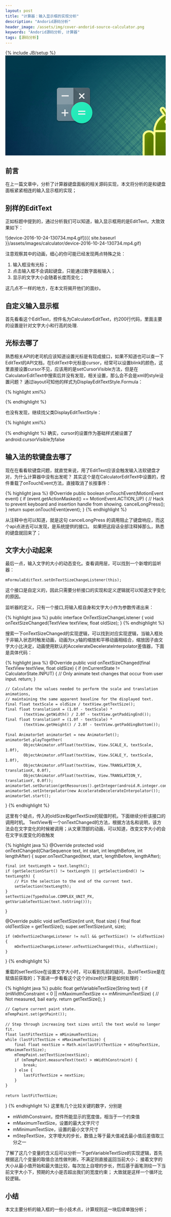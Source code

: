 ```yaml
---
layout: post
title: "计算器：输入显示框的实现分析"
description: "Andorid源码分析"
header_image: /assets/img/cover-andorid-source-calculator.png
keywords: "Andorid源码分析, 计算器"
tags: [源码分析]
---
```

{% include JB/setup %}
![img](/assets/img/cover-andorid-source-calculator.png)

## 前言
在上一篇文章中，分析了计算器键盘面板的相关源码实现，本文将分析的是和键盘面板紧紧相连的输入显示框的实现；

## 别样的EditText
正如标题中提到的，通过分析我们可以知道，输入显示框用的是EditText，大致效果如下：

![device-2016-10-24-130734.mp4.gif]({{ site.baseurl }}/assets/images/calculator/device-2016-10-24-130734.mp4.gif)

注意观察其中的动画，细心的你可能已经发现两点特殊之处：

1. 输入框没有光标；
2. 点击输入框不会调起键盘，只能通过数字面板输入；
3. 显示的文字大小会随着长度而变化；

这几点不一样的地方，在本文将揭开他们的面纱。

## 自定义输入显示框
首先看看这个EditText，控件名为CalculatorEditText，约200行代码，里面主要的设置是针对文字大小和行高的处理.

## 光标去哪了
熟悉相关API的老司机应该知道设置光标是有现成接口，如果不知道也可以查一下EditText的API文档，在EditText中光标是cursor，经常可以设置blink的颜色，这里直接设置cursor不见，应该用的是setCursorVisible方法，但是在CalculatorEditText中搜索后并没有发现，相关设置，那么会不会是xml的style设置问题？
通过layout可知他的样式为DisplayEditTextStyle.Formula：

{% highlight xml%}
<style name="DisplayEditTextStyle.Formula">
    <item name="android:paddingTop">24dip</item>
    <item name="android:paddingBottom">8dip</item>
    <item name="android:paddingStart">16dip</item>
    <item name="android:paddingEnd">16dip</item>
    <item name="android:textSize">30sp</item>
</style>
{% endhighlight %}

也没有发现，继续找父类DisplayEditTextStyle：

{% highlight xml%}
<style name="DisplayEditTextStyle" parent="@android:style/Widget.Material.Light.EditText">
    <item name="android:background">@android:color/transparent</item>
    <item name="android:cursorVisible">false</item>
    <item name="android:fontFamily">sans-serif-light</item>
    <item name="android:includeFontPadding">false</item>
    <item name="android:gravity">bottom|end</item>
</style>
{% endhighlight %}
确实，cursor的设置作为基础样式被设置了android:cursorVisible为false

## 输入法的软键盘去哪了
现在在看看软键盘问题，就直觉来说，用了EditText应该会触发输入法软键盘才对，为什么计算器中没有出发呢？
其实这个是在CalculatorEditText中设置的，控件重载了onTouchEvent方法，直接取消了长按事件：

{% highlight java %}
@Override
public boolean onTouchEvent(MotionEvent event) {
    if (event.getActionMasked() == MotionEvent.ACTION_UP) {
        // Hack to prevent keyboard and insertion handle from showing.
        cancelLongPress();
    }
    return super.onTouchEvent(event);
}
{% endhighlight %}

从注释中也可以知道，就是这句 cancelLongPress 的调用阻止了键盘响应，而这个api点进去可以发现，是系统提供的接口。
如果把这段话全部注释掉那么，熟悉的键盘就回来了；

## 文字大小动起来
最后一点，输入文字的大小的动态变化。查看调用层，可以找到一个新增的监听器：

```
mFormulaEditText.setOnTextSizeChangeListener(this);
```
这个接口是自定义的，因此只需要分析接口的实现和定义逻辑就可以知道文字变化的原因。

监听器的定义，只有一个接口,将输入框自身和文字大小作为参数传递出来：

{% highlight java %}
public interface OnTextSizeChangeListener {
    void onTextSizeChanged(TextView textView, float oldSize);
}
{% endhighlight %}

搜索一下onTextSizeChanged的实现逻辑，可以找到对应实现逻辑，当输入框处于非输入状态时触发动画，动画为x,y轴的缩放和平移动画相结合，缩放因子由文字大小比决定，动画使用默认的AccelerateDecelerateInterpolator差值器，下面是具体代码：

{% highlight java %}
@Override
public void onTextSizeChanged(final TextView textView, float oldSize) {
    if (mCurrentState != CalculatorState.INPUT) {
        // Only animate text changes that occur from user input.
        return;
    }

    // Calculate the values needed to perform the scale and translation animations,
    // maintaining the same apparent baseline for the displayed text.
    final float textScale = oldSize / textView.getTextSize();
    final float translationX = (1.0f - textScale) *
            (textView.getWidth() / 2.0f - textView.getPaddingEnd());
    final float translationY = (1.0f - textScale) *
            (textView.getHeight() / 2.0f - textView.getPaddingBottom());

    final AnimatorSet animatorSet = new AnimatorSet();
    animatorSet.playTogether(
            ObjectAnimator.ofFloat(textView, View.SCALE_X, textScale, 1.0f),
            ObjectAnimator.ofFloat(textView, View.SCALE_Y, textScale, 1.0f),
            ObjectAnimator.ofFloat(textView, View.TRANSLATION_X, translationX, 0.0f),
            ObjectAnimator.ofFloat(textView, View.TRANSLATION_Y, translationY, 0.0f));
    animatorSet.setDuration(getResources().getInteger(android.R.integer.config_mediumAnimTime));
    animatorSet.setInterpolator(new AccelerateDecelerateInterpolator());
    animatorSet.start();
}
{% endhighlight %}

这里有个疑点，传入的oldSize和getTextSize的赋值时机，下面继续分析该接口的调用时机。
TextView有一个onTextChanged的方法，根据方法名和说明，该方法会在文字变化的时候被调用；从文章顶部的动画，可以知道，改变文字大小的会在文字长度变化的收触发

{% highlight java %}
@Override
protected void onTextChanged(CharSequence text, int start, int lengthBefore, int lengthAfter) {
    super.onTextChanged(text, start, lengthBefore, lengthAfter);

    final int textLength = text.length();
    if (getSelectionStart() != textLength || getSelectionEnd() != textLength) {
        // Pin the selection to the end of the current text.
        setSelection(textLength);
    }
    setTextSize(TypedValue.COMPLEX_UNIT_PX, getVariableTextSize(text.toString()));
}

@Override
public void setTextSize(int unit, float size) {
    final float oldTextSize = getTextSize();
    super.setTextSize(unit, size);

    if (mOnTextSizeChangeListener != null && getTextSize() != oldTextSize) {
        mOnTextSizeChangeListener.onTextSizeChanged(this, oldTextSize);
    }
}
{% endhighlight %}

重载的setTextSize在设置文字大小时，可以看到先前的疑问，及oldTextSize是在赋值前获取的；下面进一步看看这个这个对size的计算是如何处理的：

{% highlight java %}
public float getVariableTextSize(String text) {
    if (mWidthConstraint < 0 || mMaximumTextSize <= mMinimumTextSize) {
        // Not measured, bail early.
        return getTextSize();
    }

    // Capture current paint state.
    mTempPaint.set(getPaint());

    // Step through increasing text sizes until the text would no longer fit.
    float lastFitTextSize = mMinimumTextSize;
    while (lastFitTextSize < mMaximumTextSize) {
        final float nextSize = Math.min(lastFitTextSize + mStepTextSize, mMaximumTextSize);
        mTempPaint.setTextSize(nextSize);
        if (mTempPaint.measureText(text) > mWidthConstraint) {
            break;
        } else {
            lastFitTextSize = nextSize;
        }
    }

    return lastFitTextSize;
}
{% endhighlight %}
这里有几个比较关键的数字，分别是

* mWidthConstraint，控件所能显示的宽度值，相当于一个约束值
* mMaximumTextSize，设置的最大文字尺寸
* mMinimumTextSize，设置的最小文字尺寸
* mStepTextSize，文字增大的步长，数值上等于最大值减去最小值后差值取三分之一

了解了这几个变量的含义后可以分析一下getVariableTextSize的实现逻辑，首先根据这几个变量的取值合法性做判断，不满足则直接返回当前大小；
接着文字的大小从最小值开始和最大值比较，每次加上自增的步长，然后基于画笔测绘一下当前文字大小下，预期的大小是否超出我们的宽度约束；
大致就是这样一个循环比较逻辑。

## 小结
本文主要分析的输入框的一些小技术点，计算规则这一块后续单独分析；
